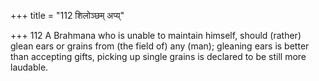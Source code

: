 +++
title = "112 शिलोञ्छम् अप्य्"

+++
112	A Brahmana who is unable to maintain himself, should (rather) glean ears or grains from (the field of) any (man); gleaning ears is better than accepting gifts, picking up single grains is declared to be still more laudable.
